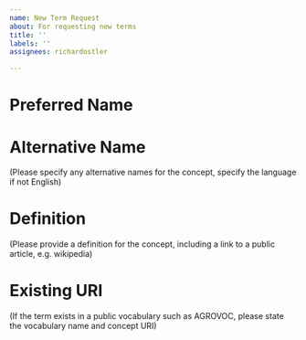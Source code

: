 ```yaml
---
name: New Term Request
about: For requesting new terms
title: ''
labels: ''
assignees: richardostler

---
```


# Preferred Name

# Alternative Name
(Please specify any alternative names for the concept, specify the language if not English)

# Definition
(Please provide a definition for the concept, including a link to a public article, e.g. wikipedia)

# Existing URI
(If the term exists in a public vocabulary such as AGROVOC, please state the vocabulary name and concept URI)
